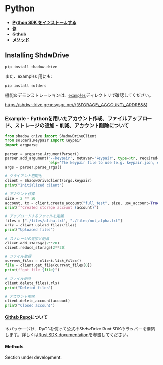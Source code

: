 # Python

* **[Python SDK をインストールする](sdk-python.md#installing-shadow-drive)**
* **[例](sdk-python.md#example-end-to-end-script)**
* **[Github](sdk-python.md#about-the-github-repo)**
* **[メソッド](sdk-python.md#methods)**

## **Installing ShdwDrive**

`pip install shadow-drive`

また、examples 用にも:

`pip install solders`

機能のデモンストレーションは、[`examples`](https://github.com/GenesysGo/shadow-drive-rust/tree/main/py)ディレクトリで確認してください。

https://shdw-drive.genesysgo.net/\[STORAGE\_ACCOUNT\_ADDRESS]

### **Example -** Pythonを用いたアカウント作成、ファイルアップロード、ストレージの追加・削減、アカウント削除について

```python
from shadow_drive import ShadowDriveClient
from solders.keypair import Keypair
import argparse

parser = argparse.ArgumentParser()
parser.add_argument('--keypair', metavar='keypair', type=str, required=True,
                    help='The keypair file to use (e.g. keypair.json, dev.json)')
args = parser.parse_args()

# クライアント初期化
client = ShadowDriveClient(args.keypair)
print("Initialized client")

# アカウント作成
size = 2 ** 20
account, tx = client.create_account("full_test", size, use_account=True)
print(f"Created storage account {account}")

# アップロードするファイルを定義
files = ["./files/alpha.txt", "./files/not_alpha.txt"]
urls = client.upload_files(files)
print("Uploaded files")

# ストレージの追加と削減
client.add_storage(2**20)
client.reduce_storage(2**20)

# ファイル取得
current_files = client.list_files()
file = client.get_file(current_files[0])
print(f"got file {file}")

# ファイル削除
client.delete_files(urls)
print("Deleted files")

# アカウント削除
client.delete_account(account)
print("Closed account")
```

#### **[**Github Repo**](https://github.com/GenesysGo/shadow-drive-rust/tree/main/py)について**
本パッケージは、PyO3を使って公式のShdwDrive Rust SDKのラッパーを構築します。詳しくは[Rust SDK documentation](https://github.com/GenesysGo/shadow-drive-rust/tree/main/sdk)を参照してください。

#### **Methods**

Section under development.
